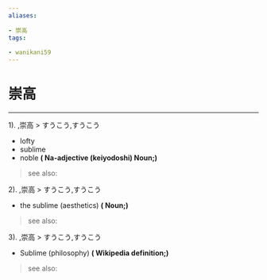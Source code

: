 ```yaml
---
aliases:
    
- 崇高
tags:
    
- wanikani59
---
```


# 崇高
---
1).
,崇高 > すうこう,すうこう

- lofty
- sublime
- noble
**( Na-adjective (keiyodoshi) Noun;)**
> see also: 
            
2).
,崇高 > すうこう,すうこう

- the sublime (aesthetics)
**( Noun;)**
> see also: 
            
3).
,崇高 > すうこう,すうこう

- Sublime (philosophy)
**( Wikipedia definition;)**
> see also: 
            